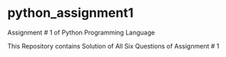 # python_assignment1
Assignment # 1 of Python Programming Language

This Repository contains Solution of All Six Questions of Assignment # 1
